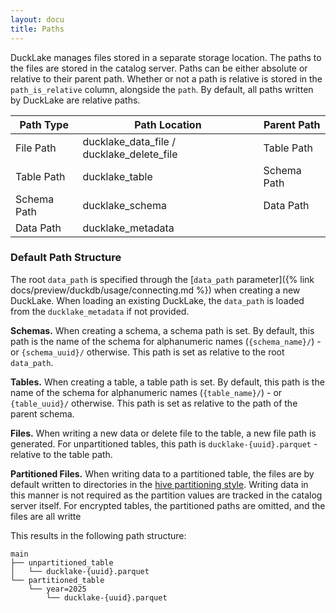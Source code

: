 ```yaml
---
layout: docu
title: Paths
---
```


DuckLake manages files stored in a separate storage location.
The paths to the files are stored in the catalog server.
Paths can be either absolute or relative to their parent path.
Whether or not a path is relative is stored in the `path_is_relative` column, alongside the `path`.
By default, all paths written by DuckLake are relative paths.

|  Path Type  |               Path Location               | Parent Path |
|-------------|-------------------------------------------|-------------|
| File Path   | ducklake_data_file / ducklake_delete_file | Table Path  |
| Table Path  | ducklake_table                            | Schema Path |
| Schema Path | ducklake_schema                           | Data Path   |
| Data Path   | ducklake_metadata                         |             |

### Default Path Structure

The root `data_path` is specified through the [`data_path` parameter]({% link docs/preview/duckdb/usage/connecting.md %}) when creating a new DuckLake.
When loading an existing DuckLake, the `data_path` is loaded from the `ducklake_metadata` if not provided.

**Schemas.** When creating a schema, a schema path is set. By default, this path is the name of the schema for alphanumeric names (`{schema_name}/`) - or `{schema_uuid}/` otherwise.
This path is set as relative to the root `data_path`.

**Tables.** When creating a table, a table path is set. By default, this path is the name of the schema for alphanumeric names (`{table_name}/`) - or `{table_uuid}/` otherwise.
This path is set as relative to the path of the parent schema.

**Files.** When writing a new data or delete file to the table, a new file path is generated.
For unpartitioned tables, this path is `ducklake-{uuid}.parquet` - relative to the table path.

**Partitioned Files.** When writing data to a partitioned table, the files are by default written to directories in the [hive partitioning style](https://duckdb.org/docs/stable/data/partitioning/hive_partitioning#hive-partitioning).
Writing data in this manner is not required as the partition values are tracked in the catalog server itself.
For encrypted tables, the partitioned paths are omitted, and the files are all writte

This results in the following path structure:

```text
main
├── unpartitioned_table
│   └── ducklake-{uuid}.parquet
└── partitioned_table
	└── year=2025
	    └── ducklake-{uuid}.parquet
```
